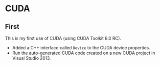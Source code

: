 # CUDA

## First

This is my first use of CUDA (using CUDA Toolkit 8.0 RC).
* Added a C++ interface called `Device` to the CUDA device properties.
* Run the auto-generated CUDA code created on a new CUDA project in Visual Studio 2013.